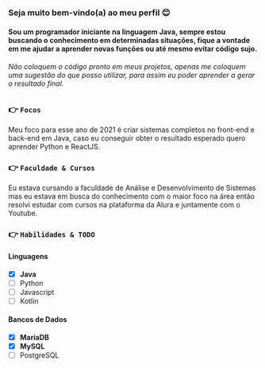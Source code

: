 ### Seja muito bem-vindo(a) ao meu perfil 😊
#### Sou um programador iniciante na linguagem Java, sempre estou buscando o conhecimento em determinadas situações, fique a vontade em me ajudar a aprender novas funções ou até mesmo evitar código sujo.

###### Não coloquem o código pronto em meus projetos, apenas me coloquem uma sugestão do que posso utilizar, para assim eu poder aprender a gerar o resultado final.

### 👉 `Focos`
Meu foco para esse ano de 2021 é criar sistemas completos no front-end e back-end em Java, caso eu conseguir obter o resultado esperado quero aprender Python e ReactJS.

### 👉 `Faculdade & Cursos`
Eu estava cursando a faculdade de Análise e Desenvolvimento de Sistemas mas eu estava em busca do conhecimento com o maior foco na área então resolvi estudar com cursos na plataforma da Alura e juntamente com o Youtube.

### 👉 `Habilidades & TODO`

#### Linguagens
  - [x] **Java**
  - [ ] Python
  - [ ] Javascript
  - [ ] Kotlin
#### Bancos de Dados
  - [x] **MariaDB**
  - [x] **MySQL**
  - [ ] PostgreSQL
